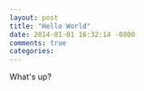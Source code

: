 ```yaml
---
layout: post
title: "Hello World"
date: 2014-01-01 16:32:14 -0800
comments: true
categories: 
---
```


What's up?
